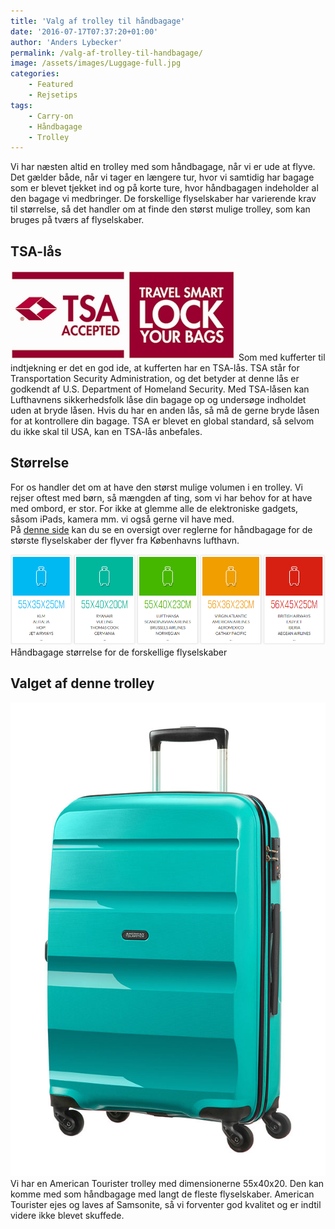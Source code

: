 ```yaml
---
title: 'Valg af trolley til håndbagage'
date: '2016-07-17T07:37:20+01:00'
author: 'Anders Lybecker'
permalink: /valg-af-trolley-til-handbagage/
image: /assets/images/Luggage-full.jpg
categories:
    - Featured
    - Rejsetips
tags:
    - Carry-on
    - Håndbagage
    - Trolley
---
```


Vi har næsten altid en trolley med som håndbagage, når vi er ude at flyve. Det gælder både, når vi tager en længere tur, hvor vi samtidig har bagage som er blevet tjekket ind og på korte ture, hvor håndbagagen indeholder al den bagage vi medbringer. De forskellige flyselskaber har varierende krav til størrelse, så det handler om at finde den størst mulige trolley, som kan bruges på tværs af flyselskaber.

## TSA-lås

![TSA lås](/assets/images/TSA-lock.gif)
Som med kufferter til indtjekning er det en god ide, at kufferten har en TSA-lås. TSA står for Transportation Security Administration, og det betyder at denne lås er godkendt af U.S. Department of Homeland Security. Med TSA-låsen kan Lufthavnens sikkerhedsfolk låse din bagage op og undersøge indholdet uden at bryde låsen. Hvis du har en anden lås, så må de gerne bryde låsen for at kontrollere din bagage. TSA er blevet en global standard, så selvom du ikke skal til USA, kan en TSA-lås anbefales.

## Størrelse

For os handler det om at have den størst mulige volumen i en trolley. Vi rejser oftest med børn, så mængden af ting, som vi har behov for at have med ombord, er stor. For ikke at glemme alle de elektroniske gadgets, såsom iPads, kamera mm. vi også gerne vil have med.  
På [denne side](http://www.americantourister.dk/haendbagage/specialtilbud-da.htm) kan du se en oversigt over reglerne for håndbagage for de største flyselskaber der flyver fra Københavns lufthavn.

[![Trolley size carry on](/assets/images/Trolley-sizes-carry-on.png)](http://www.americantourister.dk/haendbagage/specialtilbud-da.htm)
Håndbagage størrelse for de forskellige flyselskaber

## Valget af denne trolley

![Turquoise American Tourister trolley](/assets/images/American-turister-trolley-turquoise.jpg)Vi har en American Tourister trolley med dimensionerne 55x40x20. Den kan komme med som håndbagage med langt de fleste flyselskaber. American Tourister ejes og laves af Samsonite, så vi forventer god kvalitet og er indtil videre ikke blevet skuffede.

